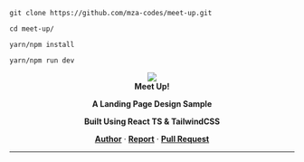 ```shell
git clone https://github.com/mza-codes/meet-up.git

cd meet-up/

yarn/npm install

yarn/npm run dev
```
<p align="center">
  <img src="https://imgur.com/qk9L2Ra.png" />
  <br />
  <b align="center">Meet Up!</b>
  <p align="center"><b>A Landing Page Design Sample</b></p>
  <p align="center"><b>Built Using React TS & TailwindCSS</b></p>
  <p align="center">
    <a href="https://github.com/mza-codes/"><strong>Author</strong></a>
    ·
    <a href="https://github.com/mza-codes/meet-up/issues/"><strong>Report</strong></a>
    ·
    <a href="https://github.com/mza-codes/meet-up/pulls/"><strong>Pull Request</strong></a>
  </p>
</p>

---
